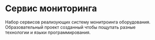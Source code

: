 # Сервис мониторинга

Набор сервисов реализующих систему монитроинга оборудования. Образовательный проект созданный чтобы пощупать разные 
технологии и языки программирования.
